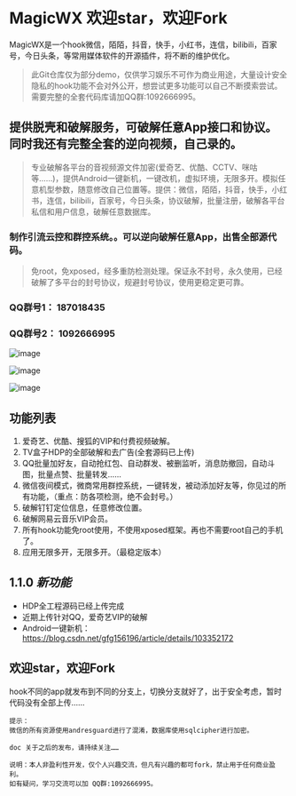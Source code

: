 # MagicWX 欢迎star，欢迎Fork
MagicWX是一个hook微信，陌陌，抖音，快手，小红书，连信，bilibili，百家号，今日头条，等常用媒体软件的开源插件，将不断的维护优化。

> 此Git仓库仅为部分demo，仅供学习娱乐不可作为商业用途，大量设计安全隐私的hook功能不会对外公开，想尝试更多功能可以自己不断摸索尝试。需要完整的全套代码库请加QQ群:1092666995。

## 提供脱壳和破解服务，可破解任意App接口和协议。同时我还有完整全套的逆向视频，自己录的。

> 专业破解各平台的音视频源文件加密(爱奇艺、优酷、CCTV、咪咕等……)，提供Android一键新机，一键改机，虚拟环境，无限多开。模拟任意机型参数，随意修改自己位置等。提供：微信，陌陌，抖音，快手，小红书，连信，bilibili，百家号，今日头条，协议破解，批量注册，破解各平台私信和用户信息，破解任意数据库。

### 制作引流云控和群控系统。。可以逆向破解任意App，出售全部源代码。

>免root，免xposed，经多重防检测处理。保证永不封号，永久使用，已经破解了多平台的封号协议，规避封号协议，使用更稳定更可靠。

### QQ群号1： 187018435

### QQ群号2： 1092666995

![image](https://img-blog.csdnimg.cn/20200324103336571.png?x-oss-process=image/watermark,type_ZmFuZ3poZW5naGVpdGk,shadow_10,text_aHR0cHM6Ly9ibG9nLmNzZG4ubmV0L2dmZzE1NjE5Ng==,size_16,color_FFFFFF,t_70)

![image](https://img-blog.csdnimg.cn/20200319191809959.jpg?x-oss-process=image/watermark,type_ZmFuZ3poZW5naGVpdGk,shadow_10,text_aHR0cHM6Ly9ibG9nLmNzZG4ubmV0L2dmZzE1NjE5Ng==,size_16,color_FFFFFF,t_70)

![image](https://img-blog.csdnimg.cn/2019123116334614.jpeg?x-oss-process=image/watermark,type_ZmFuZ3poZW5naGVpdGk,shadow_10,text_aHR0cHM6Ly9ibG9nLmNzZG4ubmV0L2dmZzE1NjE5Ng==,size_16,color_FFFFFF,t_70)

## 功能列表

 1. 爱奇艺、优酷、搜狐的VIP和付费视频破解。
 2. TV盒子HDP的全部破解和去广告(全套源码已上传)
 3. QQ批量加好友，自动抢红包、自动群发、被删监听，消息防撤回，自动斗图，批量点赞、批量转发……
 4. 微信夜间模式，微商常用群控系统，一键转发，被动添加好友等，你见过的所有功能，（重点：防各项检测，绝不会封号。）
 5. 破解钉钉定位信息，任意修改位置。
 6. 破解网易云音乐VIP会员。
 7. 所有hook功能免root使用，不使用xposed框架。再也不需要root自己的手机了。
 8. 应用无限多开，无限多开。（最稳定版本）


## 1.1.0 _新功能_

 - HDP全工程源码已经上传完成
 - 近期上传针对QQ，爱奇艺VIP的破解
 - Android一键新机：https://blog.csdn.net/gfg156196/article/details/103352172

## 欢迎star，欢迎Fork

hook不同的app就发布到不同的分支上，切换分支就好了，出于安全考虑，暂时代码没有全部上传……

``` nginx
提示：
微信的所有资源使用andresguard进行了混淆，数据库使用sqlcipher进行加密。

doc 关于之后的发布，请持续关注……

说明：本人非盈利性开发，仅个人兴趣交流，但凡有兴趣的都可fork，禁止用于任何商业盈利。
如有疑问，学习交流可以加 QQ群:1092666995。

```


